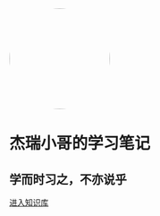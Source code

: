 <img width="180px" style="border-radius: 50%" bor src="https://typora-1316228462.cos.ap-guangzhou.myqcloud.com/notes/jerry.jpg">

# **杰瑞小哥的学习笔记**

## 学而时习之，不亦说乎

[进入知识库](<README.md>)
